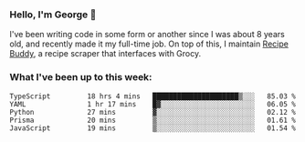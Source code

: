### Hello, I'm George 👋

I've been writing code in some form or another since I was about 8 years old, and recently made it my full-time job. On top of this, I maintain [Recipe Buddy](https://github.com/georgegebbett/recipe-buddy), a recipe scraper that interfaces with Grocy.  

<!--
**georgegebbett/georgegebbett** is a ✨ _special_ ✨ repository because its `README.md` (this file) appears on your GitHub profile.

Here are some ideas to get you started:

- 🔭 I’m currently working on ...
- 🌱 I’m currently learning ...
- 👯 I’m looking to collaborate on ...
- 🤔 I’m looking for help with ...
- 💬 Ask me about ...
- 📫 How to reach me: ...
- 😄 Pronouns: ...
- ⚡ Fun fact: ...
-->

### What I've been up to this week:
<!--START_SECTION:waka-->

```text
TypeScript         18 hrs 4 mins   █████████████████████▒░░░   85.03 %
YAML               1 hr 17 mins    █▓░░░░░░░░░░░░░░░░░░░░░░░   06.05 %
Python             27 mins         ▓░░░░░░░░░░░░░░░░░░░░░░░░   02.12 %
Prisma             20 mins         ▒░░░░░░░░░░░░░░░░░░░░░░░░   01.61 %
JavaScript         19 mins         ▒░░░░░░░░░░░░░░░░░░░░░░░░   01.54 %
```

<!--END_SECTION:waka-->
